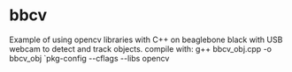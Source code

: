 # bbcv
Example of using opencv libraries with C++ on beaglebone black with USB webcam to detect and track objects.
compile with: g++ bbcv_obj.cpp -o bbcv_obj `pkg-config --cflags --libs opencv

